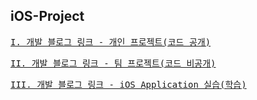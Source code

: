 ## iOS-Project

<pre><a href="https://youngjaelee.tistory.com/category/iOS%20Project/Personal%20Project">I. 개발 블로그 링크 - 개인 프로젝트(코드 공개)</a></pre>

<pre><a href="https://youngjaelee.tistory.com/category/iOS%20Project/Team%20Project">II. 개발 블로그 링크 - 팀 프로젝트(코드 비공개)</a></pre>

<pre><a href="https://youngjaelee.tistory.com/category/iOS%20Study/Swift%20Application">III. 개발 블로그 링크 - iOS Application 실습(학습)</a></pre>
